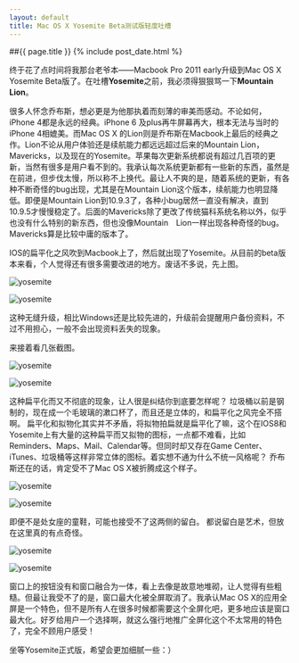 ```yaml
---
layout: default
title: Mac OS X Yosemite Beta测试版轻度吐槽
---
```

##{{ page.title }}
{% include post_date.html %}

终于花了点时间将我那台老爷本——Macbook Pro 2011 early升级到Mac OS X Yosemite Beta版了。在吐槽**Yosemite**之前，我必须得狠狠骂一下**Mountain Lion**。

很多人怀念乔布斯，想必更是为他那执着而刻薄的审美而感动。不论如何，iPhone 4都是永远的经典。iPhone 6 及plus再牛屏幕再大，根本无法与当时的iPhone 4相媲美。而Mac OS X 的Lion则是乔布斯在Macbook上最后的经典之作。Lion不论从用户体验还是续航能力都远远超过后来的Mountain Lion，Mavericks，以及现在的Yosemite。苹果每次更新系统都说有超过几百项的更新，当然有很多是用户看不到的。我承认每次系统更新都有一些新的东西，虽然是在前进，但步伐太慢，所以称不上换代。最让人不爽的是，随着系统的更新，有各种不断奇怪的bug出现，尤其是在Mountain Lion这个版本，续航能力也明显降低。即便是Mountain Lion到10.9.3了，各种小bug居然一直没有解决，直到10.9.5才慢慢稳定了。后面的Mavericks除了更改了传统猫科系统名称以外，似乎也没有什么特别的新东西，但也没像Mountain　Lion一样出现各种奇怪的bug。Mavericks算是比较中庸的版本了。

IOS的扁平化之风吹到Macbook上了，然后就出现了Yosemite。从目前的beta版本来看，个人觉得还有很多需要改进的地方。废话不多说，先上图。

![yosemite](/resource/osx-yosemite-beta0.png)

![yosemite](/resource/osx-yosemite-beta1.png)

这种无缝升级，相比Windows还是比较先进的，升级前会提醒用户备份资料，不过不用担心，一般不会出现资料丢失的现象。

来接着看几张截图。

![yosemite](/resource/osx-yosemite-beta2.png)

![yosemite](/resource/osx-yosemite-beta3.png)

这种扁平化而又不彻底的现象，让人很是纠结你到底要怎样呢？ 垃圾桶以前是钢制的，现在成一个毛玻璃的漱口杯了，而且还是立体的，和扁平化之风完全不搭啊。 扁平化和拟物化其实并不矛盾，将拟物拍扁就是扁平化了嘛，这个在IOS8和Yosemite上有大量的这种扁平而又拟物的图标，一点都不难看，比如Reminders、Maps、Mail、Calendar等。但同时却又存在Game Center、iTunes、垃圾桶等这样非常立体的图标。着实想不通为什么不统一风格呢？ 乔布斯还在的话，肯定受不了Mac OS X被折腾成这个样子。

![yosemite](/resource/osx-yosemite-beta4.png)

![yosemite](/resource/osx-yosemite-beta5.png)

即便不是处女座的童鞋，可能也接受不了这两侧的留白。 都说留白是艺术，但放在这里真的有点奇怪。

![yosemite](/resource/osx-yosemite-beta6.png)

![yosemite](/resource/osx-yosemite-beta7.png)

窗口上的按钮没有和窗口融合为一体，看上去像是故意地堆砌，让人觉得有些粗糙。但最让我受不了的是，窗口最大化被全屏取消了。我承认Mac OS X的应用全屏是一个特色，但不是所有人在很多时候都需要这个全屏化吧，更多地应该是窗口最大化。好歹给用户一个选择啊，就这么强行地推广全屏化这个不太常用的特色了，完全不顾用户感受！

坐等Yosemite正式版，希望会更加细腻一些：）


